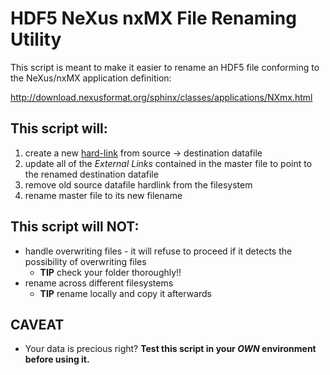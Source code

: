 HDF5 NeXus nxMX File Renaming Utility
======================================

This script is meant to make it easier to rename an HDF5
file conforming to the NeXus/nxMX application definition:

  http://download.nexusformat.org/sphinx/classes/applications/NXmx.html

## This script will:

1. create a new [hard-link](http://man7.org/linux/man-pages/man2/link.2.html) from source -> destination datafile
2. update all of the *External Links* contained in the master file to point to the renamed destination datafile
3. remove old source datafile hardlink from the filesystem
4. rename master file to its new filename

## This script will NOT:

- handle overwriting files - it will refuse to proceed if it
  detects the possibility of overwriting files
    * **TIP** check your folder thoroughly!!
- rename across different filesystems
    * **TIP** rename locally and copy it afterwards

## CAVEAT
* Your data is precious right? **Test this script in your _OWN_ environment before using it.**
